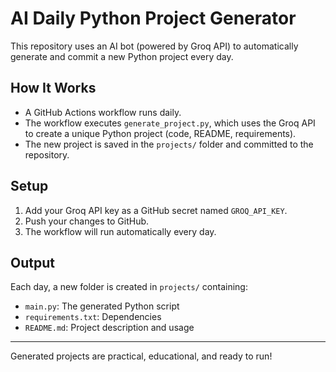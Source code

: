 # AI Daily Python Project Generator

This repository uses an AI bot (powered by Groq API) to automatically generate and commit a new Python project every day.

## How It Works

- A GitHub Actions workflow runs daily.
- The workflow executes `generate_project.py`, which uses the Groq API to create a unique Python project (code, README, requirements).
- The new project is saved in the `projects/` folder and committed to the repository.

## Setup

1. Add your Groq API key as a GitHub secret named `GROQ_API_KEY`.
2. Push your changes to GitHub.
3. The workflow will run automatically every day.

## Output

Each day, a new folder is created in `projects/` containing:
- `main.py`: The generated Python script
- `requirements.txt`: Dependencies
- `README.md`: Project description and usage

---

Generated projects are practical, educational, and ready to run!
